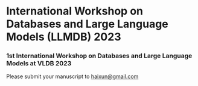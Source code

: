 # International Workshop on Databases and Large Language Models (LLMDB) 2023

### 1st International Workshop on Databases and Large Language Models at VLDB 2023


Please submit your manuscript to haixun@gmail.com
